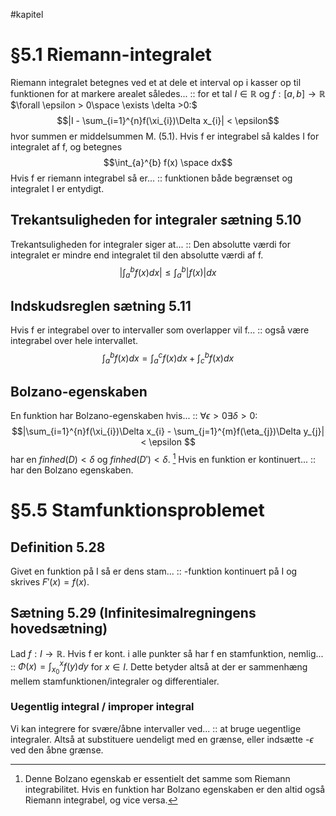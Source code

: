 #kapitel 
# §5.1 Riemann-integralet
Riemann integralet betegnes ved et at dele et interval op i kasser op til funktionen for at markere arealet således... :: for et tal $I \in \mathbb{R}$ og $f:[a,b]\to \mathbb{R}$ $\forall \epsilon > 0\space \exists \delta >0:$  $$|I - \sum_{i=1}^{n}f(\xi_{i})\Delta x_{i}| < \epsilon$$ hvor summen er middelsummen M. (5.1). Hvis f er integrabel så kaldes I for integralet af f, og betegnes $$\int_{a}^{b} f(x) \space dx$$
Hvis f er riemann integrabel så er... :: funktionen både begrænset og integralet I er entydigt.

## Trekantsuligheden for integraler sætning 5.10
Trekantsuligheden for integraler siger at... :: Den absolutte værdi for integralet er mindre end integralet til den absolutte værdi af f. $$|\int_{a}^{b} f(x) dx| \leq \int_{a}^{b}|f(x)|dx$$

## Indskudsreglen sætning 5.11
Hvis f er integrabel over to intervaller som overlapper vil f... :: også være integrabel over hele intervallet. $$\int_{a}^{b}f(x)dx = \int_{a}^{c} f(x)dx + \int_{c}^{b} f(x)dx$$
## Bolzano-egenskaben
En funktion har Bolzano-egenskaben hvis... :: $\forall \epsilon >0 \exists \delta >0:$ $$|\sum_{i=1}^{n}f(\xi_{i})\Delta x_{i} - \sum_{j=1}^{m}f(\eta_{j})\Delta y_{j}| < \epsilon $$ har en $finhed(D)<\delta$ og $finhed(D')<\delta$. [^1]
Hvis en funktion er kontinuert... :: har den Bolzano egenskaben.

# §5.5 Stamfunktionsproblemet
## Definition 5.28
Givet en funktion på I så er dens stam... :: -funktion kontinuert på I og skrives $F'(x)=f(x)$.

## Sætning 5.29 (Infinitesimalregningens hovedsætning)
Lad $f:I \to \mathbb{R}$. Hvis f er kont. i alle punkter så har f en stamfunktion, nemlig... :: $\Phi (x)= \int_{x_{0}}^{x}f(y)dy$ for $x \in I$. Dette betyder altså at der er sammenhæng mellem stamfunktionen/integraler og differentialer.

### Uegentlig integral / improper integral
Vi kan integrere for svære/åbne intervaller ved... :: at bruge uegentlige integraler. Altså at substituere uendeligt med en grænse, eller indsætte -$\epsilon$ ved den åbne grænse.



[^1]: Denne Bolzano egenskab er essentielt det samme som Riemann integrabilitet. Hvis en funktion har Bolzano egenskaben er den altid også Riemann integrabel, og vice versa.